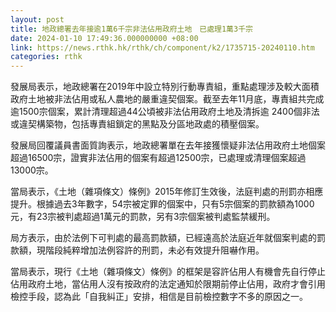 ```yaml
---
layout: post
title: 地政總署去年接逾1萬6千宗非法佔用政府土地　已處理1萬3千宗
date: 2024-01-10 17:49:36.000000000 +08:00
link: https://news.rthk.hk/rthk/ch/component/k2/1735715-20240110.htm
categories: rthk
---
```


發展局表示，地政總署在2019年中設立特別行動專責組，重點處理涉及較大面積政府土地被非法佔用或私人農地的嚴重違契個案。截至去年11月底，專責組共完成逾1500宗個案，累計清理超過44公頃被非法佔用政府土地及清拆逾 2400個非法或違契構築物，包括專責組鎖定的黑點及分區地政處的積壓個案。

發展局回覆議員書面質詢表示，地政總署單在去年接獲懷疑非法佔用政府土地個案超過16500宗，證實非法佔用的個案有超過12500宗，已處理或清理個案超過13000宗。

當局表示，《土地（雜項條文）條例》2015年修訂生效後，法庭判處的刑罰亦相應提升。根據過去3年數字，54宗被定罪的個案中，只有5宗個案的罰款額為1000元，有23宗被判處超過1萬元的罰款，另有3宗個案被判處監禁緩刑。

局方表示，由於法例下可判處的最高罰款額，已經遠高於法庭近年就個案判處的罰款額，現階段純粹增加法例容許的刑罰，未必有效提升阻嚇作用。

當局表示，現行《土地（雜項條文）條例》的框架是容許佔用人有機會先自行停止佔用政府土地，當佔用人沒有按政府的法定通知於限期前停止佔用，政府才會引用檢控手段，認為此「自我糾正」安排，相信是目前檢控數字不多的原因之一。
